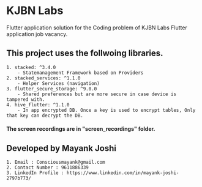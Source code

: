 
# KJBN Labs

Flutter application solution for the Coding problem of KJBN Labs Flutter application job vacancy.

## This project uses the follwoing libraries.

    1. stacked: ^3.4.0
        - Statemanagement Framework based on Providers
    2. stacked_services: ^1.1.0
        - Helper Services (navigation)
    3. flutter_secure_storage: ^9.0.0
        - Shared preferences but are more secure in case device is tampered with.
    4. hive_flutter: ^1.1.0
        - In app encrypted DB. Once a key is used to encrypt tables, Only that key can decrypt the DB.

#### The screen recordings are in "screen_recordings" folder.

## Developed by Mayank Joshi
    1. Email : Consciousmayank@gmail.com
    2. Contact Number : 9611886339
    3. LinkedIn Profile : https://www.linkedin.com/in/mayank-joshi-2797b773/


